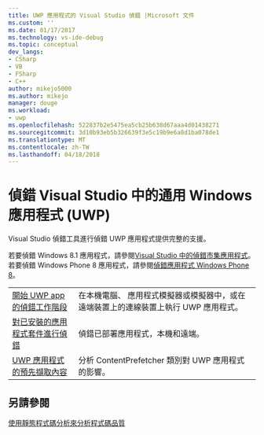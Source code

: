 ```yaml
---
title: UWP 應用程式的 Visual Studio 偵錯 |Microsoft 文件
ms.custom: ''
ms.date: 01/17/2017
ms.technology: vs-ide-debug
ms.topic: conceptual
dev_langs:
- CSharp
- VB
- FSharp
- C++
author: mikejo5000
ms.author: mikejo
manager: douge
ms.workload:
- uwp
ms.openlocfilehash: 522837b2e5475ea5cb25b638d67aaa4d01438271
ms.sourcegitcommit: 3d10b93eb5b326639f3e5c19b9e6a8d1ba078de1
ms.translationtype: MT
ms.contentlocale: zh-TW
ms.lasthandoff: 04/18/2018
---
```

# <a name="debug-universal-windows-apps-uwp-in-visual-studio"></a>偵錯 Visual Studio 中的通用 Windows 應用程式 (UWP)

Visual Studio 偵錯工具進行偵錯 UWP 應用程式提供完整的支援。 
  
若要偵錯 Windows 8.1 應用程式，請參閱[Visual Studio 中的偵錯市集應用程式](https://msdn.microsoft.com/en-us/library/hh441472.aspx)。 若要偵錯 Windows Phone 8 應用程式，請參閱[偵錯應用程式 Windows Phone 8](https://msdn.microsoft.com/library/windows/apps/ff402572(v=vs.105).aspx)。  
  
|||  
|-|-|  
|[開始 UWP app 的偵錯工作階段](../debugger/start-a-debugging-session-for-a-store-app-in-visual-studio-vb-csharp-cpp-and-xaml.md)|在本機電腦、 應用程式模擬器或模擬器中，或在遠端裝置上的連線裝置上執行 UWP 應用程式。|  
|[對已安裝的應用程式套件進行偵錯](../debugger/debug-installed-app-package.md)|偵錯已部署應用程式，本機和遠端。|
|[UWP 應用程式的預先擷取內容](../debugger/prefetch-content-for-windows-store-apps.md)|分析 ContentPrefetcher 類別對 UWP 應用程式的影響。|  
  
## <a name="see-also"></a>另請參閱  
 [使用靜態程式碼分析來分析程式碼品質](../test/analyze-the-code-quality-of-store-apps-using-visual-studio-static-code-analysis.md)